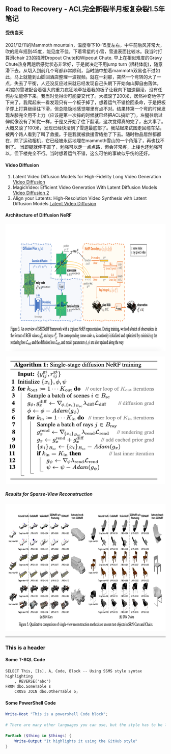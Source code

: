 ## Road to Recovery - ACL完全断裂半月板复杂裂1.5年笔记

#### 受伤当天
2021/12/11的Mammoth mountain，温度零下10-15度左右，中午前后风非常大，吹的缆车摇到45度，能见度不佳，下着零星的小雪，雪道表面比较冰。我当时打算滑chair 23的招牌Dropout Chute和Wipeout Chute. 早上在相似难度的Gravy Chute热身两趟后感觉状态非常好，于是就决定不用jump turn (很耗体能)，随意滑下去。从切入到前几个弯都非常顺利，当时脑中想着mammoth双黑也不过如此，马上就能到山脚回酒店整理一波视频。就在一刹那，突然一个弯转的大了一点，失去了平衡，人还没反应过来就已经发现自己头朝下开始向山脚自由落体，42度的雪坡配合着强大的重力疯狂地牵扯着我的板子让我向下加速翻滚，没有任何办法能停下来。我当时觉得命可能要交代了。大概滚了200米，居然神奇地停了下来了，我爬起来一看发现只有一个板子掉了，想着运气不错捡回条命，于是把板子穿上打算继续往下滑，但总隐隐地感觉哪里有点不对。结果转第一个弯的时候发现左膝完全用不上力（应该是第一次摔的时候就已经把ACL搞断了)，左腿往后过伸就像没有了知觉一样，于是又开始了往下翻滚，这次觉得真的完了，出大事了。大概又滚了100米，发现已经快滚到了雪道最底部了。我站起来试图走回缆车站，被两个路人看到了叫了救援。于是我就被救援雪橇抬了下去。随时物品居然都都在，除了运动相机，它已经被永远地埋在mammoth雪山的一个角落了，再也找不到了。
当即腿就伸不直了，勉强可以走一点点路，但会非常疼，上楼也还勉强可以，但下楼完全不行。当时想着运气不错，这么可怕的事故似乎伤的还好。

#### Video Diffusion

1. Latent Video Diffusion Models for High-Fidelity Long Video Generation [Video Diffusion](https://arxiv.org/pdf/2211.13221.pdf)
2. MagicVideo: Efficient Video Generation With Latent Diffusion Models [Video Diffusion 2](https://arxiv.org/pdf/2211.11018.pdf)
3. Align your Latents: High-Resolution Video Synthesis with Latent Diffusion Models [Latent Video Diffusion](https://research.nvidia.com/labs/toronto-ai/VideoLDM/)



#### Architecture of Diffusion NeRF

<p align="center">
 <img src="https://github.com/efzero/PINER/blob/master/networks/Screen%20Shot%202023-07-20%20at%206.26.14%20PM.png?raw=true" width="1000" height="400">
</p>

<p align="center">
  <img src="https://github.com/efzero/PINER/blob/master/networks/Screen%20Shot%202023-07-20%20at%206.18.26%20PM.png?raw=true" width="500" height="400">
</p>



##### Results for Sparse-View Reconstruction

<p align="center">
 <img src="https://github.com/efzero/PINER/blob/master/networks/Screen%20Shot%202023-07-20%20at%206.48.24%20PM.png?raw=true" widht="1000" height="400">

 </p>


---

### This is a header

#### Some T-SQL Code

```tsql
SELECT This, [Is], A, Code, Block -- Using SSMS style syntax highlighting
    , REVERSE('abc')
FROM dbo.SomeTable s
    CROSS JOIN dbo.OtherTable o;
```

#### Some PowerShell Code

```powershell
Write-Host "This is a powershell Code block";

# There are many other languages you can use, but the style has to be loaded first

ForEach ($thing in $things) {
    Write-Output "It highlights it using the GitHub style"
}
```
